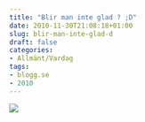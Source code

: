 ```yaml
---
title: "Blir man inte glad ? ;D"
date: 2010-11-30T21:08:18+01:00
slug: blir-man-inte-glad-d
draft: false
categories:
- Allmänt/Vardag
tags:
- blogg.se
- 2010
---
```

![](/assets/images/blogg.se/kiririrri_119582628.jpg)